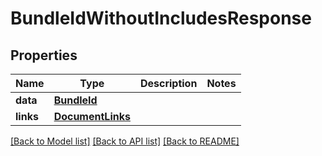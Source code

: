 # BundleIdWithoutIncludesResponse

## Properties
Name | Type | Description | Notes
------------ | ------------- | ------------- | -------------
**data** | [**BundleId**](BundleId.md) |  | 
**links** | [**DocumentLinks**](DocumentLinks.md) |  | 

[[Back to Model list]](../README.md#documentation-for-models) [[Back to API list]](../README.md#documentation-for-api-endpoints) [[Back to README]](../README.md)


